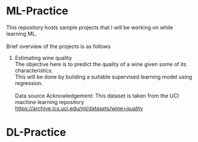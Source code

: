 # ML-Practice
This repository hosts sample projects that I will be working on while learning ML.<br><br>
Brief overview of the projects is as follows
1. Estimating wine quality<br>
The objective here is to predict the quality of a wine given some of its characteristics.<br>
This will be done by building a suitable supervised learning model using regression.<br><br>
Data source Acknowledgement: This dataset is taken from the UCI machine learning repository https://archive.ics.uci.edu/ml/datasets/wine+quality
# DL-Practice
